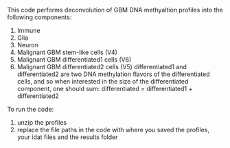 This code performs deconvolution of GBM DNA methyaltion profiles into the following components:
1. Immune
2. Glia
3. Neuron
4. Malignant GBM stem-like cells (V4)
5. Malignant GBM differentiated1 cells (V6)
6. Malignant GBM differentiated2 cells (V5)
differentiated1 and differentiated2 are two DNA methylation flavors of the differentiated cells, and so when interested in the size of the differentiated component, one should sum: differentiated = differentiated1 + differentiated2


To run the code:
1. unzip the profiles
2. replace the file paths in the code with where you saved the profiles, your idat files and the results folder
